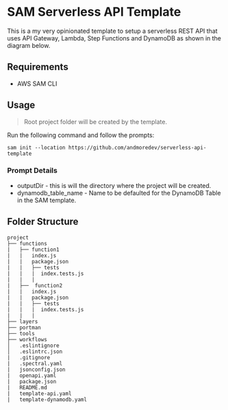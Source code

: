 # SAM Serverless API Template

This is a my very opinionated template to setup a serverless REST API that uses API Gateway, Lambda, Step Functions and DynamoDB as shown in the diagram below.

## Requirements
* AWS SAM CLI

## Usage
> Root project folder will be created by the template.

Run the following command and follow the prompts:  
```
sam init --location https://github.com/andmoredev/serverless-api-template
```

### Prompt Details
* outputDir - this is will the directory where the project will be created.
* dynamodb_table_name - Name to be defaulted for the DynamoDB Table in the SAM template.

## Folder Structure
```
project
├── functions
|   ├── function1
|   |   index.js
|   |   package.json
|   |   ├── tests
|   |   |  index.tests.js
|   |   |   
|   ├──  function2
|   |   index.js
|   |   package.json
|   |   ├── tests
|   |   |  index.tests.js
|   |   |   
├── layers
├── portman
├── tools
├── workflows
│   .eslintignore
│   .eslintrc.json  
|   .gitignore
|   .spectral.yaml
|   jsonconfig.json
|   openapi.yaml
|   package.json
|   README.md
|   template-api.yaml
|   template-dynamodb.yaml
```